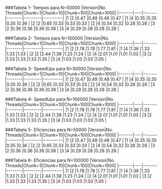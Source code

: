 
###Tabela 1- Tempos para N=50000
|Version|No. Threads|Chunk=1|Chunk=10|Chunk=100|Chunk=1000|
|-------|----|-------|--------|---------|----------|
|1	|2	|0.47	|0.49	|0.48	|0.47	|
|1	|4	|0.35	|0.35	|0.35	|0.36	|
|2	|2	|0.65	|0.33	|0.33	|0.33	|
|2	|4	|0.54	|0.32	|0.28	|0.28	|
|3	|2	|0.36	|0.36	|0.36	|0.38	|
|3	|4	|0.29	|0.28	|0.28	|0.28	|

###Tabela 2- Tempos para N=100000
|Version|No. Threads|Chunk=1|Chunk=10|Chunk=100|Chunk=1000|
|-------|----|-------|--------|---------|----------|
|1	|2	|1.78	|1.78	|1.77	|1.81	|
|1	|4	|1.36	|1.33	|1.33	|1.33	|
|2	|2	|2.44	|1.38	|1.23	|1.24	|
|2	|4	|2.01	|1.01	|1.01	|1.03	|
|3	|2	|1.33	|1.33	|1.33	|1.35	|
|3	|4	|1.03	|1.03	|1.03	|1.05	|

###Tabela 3- SpeedUps para N=50000
|Version|No. Threads|Chunk=1|Chunk=10|Chunk=100|Chunk=1000|
|-------|----|-------|--------|---------|----------|
|1	|2	|0.47	|0.49	|0.48	|0.47	|
|1	|4	|0.35	|0.35	|0.35	|0.36	|
|2	|2	|0.65	|0.33	|0.33	|0.33	|
|2	|4	|0.54	|0.32	|0.28	|0.28	|
|3	|2	|0.36	|0.36	|0.36	|0.38	|
|3	|4	|0.29	|0.28	|0.28	|0.28	|

###Tabela 4- SpeedUps para N=100000
|Version|No. Threads|Chunk=1|Chunk=10|Chunk=100|Chunk=1000|
|-------|----|-------|--------|---------|----------|
|1	|2	|1.78	|1.78	|1.77	|1.81	|
|1	|4	|1.36	|1.33	|1.33	|1.33	|
|2	|2	|2.44	|1.38	|1.23	|1.24	|
|2	|4	|2.01	|1.01	|1.01	|1.03	|
|3	|2	|1.33	|1.33	|1.33	|1.35	|
|3	|4	|1.03	|1.03	|1.03	|1.05	|

###Tabela 5- Eficiencias para N=50000
|Version|No. Threads|Chunk=1|Chunk=10|Chunk=100|Chunk=1000|
|-------|----|-------|--------|---------|----------|
|1	|2	|0.47	|0.49	|0.48	|0.47	|
|1	|4	|0.35	|0.35	|0.35	|0.36	|
|2	|2	|0.65	|0.33	|0.33	|0.33	|
|2	|4	|0.54	|0.32	|0.28	|0.28	|
|3	|2	|0.36	|0.36	|0.36	|0.38	|
|3	|4	|0.29	|0.28	|0.28	|0.28	|

###Tabela 6- Eficiencias para N=100000
|Version|No. Threads|Chunk=1|Chunk=10|Chunk=100|Chunk=1000|
|-------|----|-------|--------|---------|----------|
|1	|2	|1.78	|1.78	|1.77	|1.81	|
|1	|4	|1.36	|1.33	|1.33	|1.33	|
|2	|2	|2.44	|1.38	|1.23	|1.24	|
|2	|4	|2.01	|1.01	|1.01	|1.03	|
|3	|2	|1.33	|1.33	|1.33	|1.35	|
|3	|4	|1.03	|1.03	|1.03	|1.05	|
